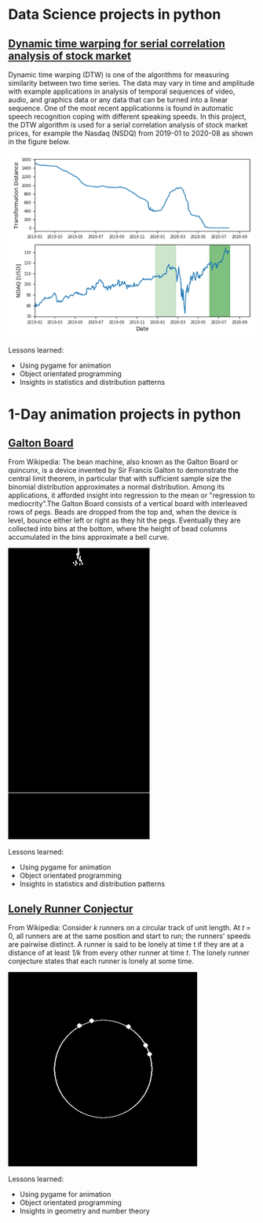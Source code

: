 # Data Science projects in python

## [Dynamic time warping for serial correlation analysis of stock market](https://github.com/TimoKropp/DTW-stock-analysis/blob/master/dtw_stock_analysis.py)

Dynamic time warping (DTW) is one of the algorithms for measuring similarity between two time series. The data may vary in time and amplitude with example applications in analysis of temporal sequences of video, audio, and graphics data or any data that can be turned into a linear sequence. One of the most recent applicationns is found in automatic speech recognition coping with different speaking speeds. In this project, the DTW algorithm is used for a serial correlation analysis of stock market prices, for example the Nasdaq (NSDQ) from 2019-01 to 2020-08 as shown in the figure below.

 ![](/images/stock_analysis.png)
 
Lessons learned:  
* Using pygame for animation
* Object orientated programming
* Insights in statistics and distribution patterns
# 1-Day animation projects in python

## [Galton Board](https://github.com/Timokko/GaltonBoard/blob/master/GaltonBoard.py)
From Wikipedia:
The bean machine, also known as the Galton Board or quincunx, is a device invented by Sir Francis Galton to demonstrate the central limit theorem, in particular that with sufficient sample size the binomial distribution approximates a normal distribution. Among its applications, it afforded insight into regression to the mean or "regression to mediocrity".The Galton Board consists of a vertical board with interleaved rows of pegs. Beads are dropped from the top and, when the device is level, bounce either left or right as they hit the pegs. Eventually they are collected into bins at the bottom, where the height of bead columns accumulated in the bins approximate a bell curve.

 ![](/images/galton.gif)
 
Lessons learned:  
* Using pygame for animation
* Object orientated programming
* Insights in statistics and distribution patterns

## [Lonely Runner Conjectur](https://github.com/TimoKropp/LonelyRunner/blob/master/lonely_runner.py)
From Wikipedia:
Consider *k* runners on a circular track of unit length. At *t* = 0, all runners are at the same position and start to run; the runners' speeds are pairwise distinct. A runner is said to be lonely at time t if they are at a distance of at least *1/k* from every other runner at time *t*. The lonely runner conjecture states that each runner is lonely at some time.

 ![](/images/lonely_runner.gif)
 
 Lessons learned:    
* Using pygame for animation
* Object orientated programming
* Insights in geometry and number theory
